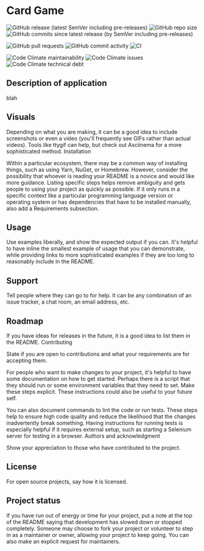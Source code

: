 # Card Game

![GitHub release (latest SemVer including pre-releases)](https://img.shields.io/github/v/release/rubin-studios/card-game?include_prereleases)       ![GitHub repo size](https://img.shields.io/github/repo-size/rubin-studios/card-game)        ![GitHub commits since latest release (by SemVer including pre-releases)](https://img.shields.io/github/commits-since/rubin-studios/card-game/latest?include_prereleases&sort=semver)

![GitHub pull requests](https://img.shields.io/github/issues-pr-raw/rubin-studios/card-game)        ![GitHub commit activity](https://img.shields.io/github/commit-activity/m/rubin-studios/card-game)      ![CI](https://github.com/rubin-studios/card-game/workflows/CI/badge.svg?branch=develop)

![Code Climate maintainability](https://img.shields.io/codeclimate/maintainability-percentage/rubin-studios/card-game)      ![Code Climate issues](https://img.shields.io/codeclimate/issues/rubin-studios/card-game)       ![Code Climate technical debt](https://img.shields.io/codeclimate/tech-debt/rubin-studios/card-game)

## Description of application

blah

## Visuals

Depending on what you are making, it can be a good idea to include screenshots or even a video (you'll frequently see GIFs rather than actual videos). Tools like ttygif can help, but check out Asciinema for a more sophisticated method.
Installation

Within a particular ecosystem, there may be a common way of installing things, such as using Yarn, NuGet, or Homebrew. However, consider the possibility that whoever is reading your README is a novice and would like more guidance. Listing specific steps helps remove ambiguity and gets people to using your project as quickly as possible. If it only runs in a specific context like a particular programming language version or operating system or has dependencies that have to be installed manually, also add a Requirements subsection.

## Usage

Use examples liberally, and show the expected output if you can. It's helpful to have inline the smallest example of usage that you can demonstrate, while providing links to more sophisticated examples if they are too long to reasonably include in the README.

## Support

Tell people where they can go to for help. It can be any combination of an issue tracker, a chat room, an email address, etc.

## Roadmap

If you have ideas for releases in the future, it is a good idea to list them in the README.
Contributing

State if you are open to contributions and what your requirements are for accepting them.

For people who want to make changes to your project, it's helpful to have some documentation on how to get started. Perhaps there is a script that they should run or some environment variables that they need to set. Make these steps explicit. These instructions could also be useful to your future self.

You can also document commands to lint the code or run tests. These steps help to ensure high code quality and reduce the likelihood that the changes inadvertently break something. Having instructions for running tests is especially helpful if it requires external setup, such as starting a Selenium server for testing in a browser.
Authors and acknowledgment

Show your appreciation to those who have contributed to the project.

## License

For open source projects, say how it is licensed.

## Project status

If you have run out of energy or time for your project, put a note at the top of the README saying that development has slowed down or stopped completely. Someone may choose to fork your project or volunteer to step in as a maintainer or owner, allowing your project to keep going. You can also make an explicit request for maintainers.
